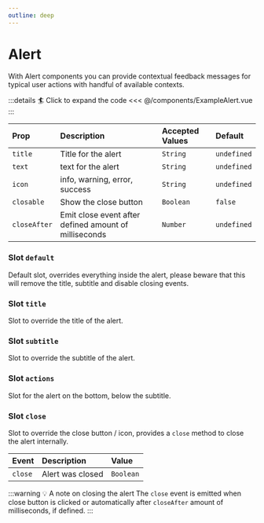 ```yaml
---
outline: deep
---
```


# Alert

With Alert components you can provide contextual feedback messages for typical user actions with handful of available contexts.

<!--@include: ../../parts/title-preview.md-->

<ExampleAlert />

:::details :surfer: Click to expand the code
<<< @/components/ExampleAlert.vue
:::

<!--@include: ../../parts/title-props.md-->


| Prop         | Description                                           | Accepted Values | Default     |
|:-------------|:------------------------------------------------------|:----------------|:------------|
| `title`      | Title for the alert                                   | `String`        | `undefined` |
| `text`       | text for the alert                                    | `String`        | `undefined` |
| `icon`       | info, warning, error, success                         | `String`        | `undefined` |
| `closable`   | Show the close button                                 | `Boolean`       | `false`     |
| `closeAfter` | Emit close event after defined amount of milliseconds | `Number`        | `undefined` |


<!--@include: ../../parts/title-slots.md-->

### Slot `default`

Default slot, overrides everything inside the alert, please beware that this will remove the title, subtitle and disable closing events.

### Slot `title`

Slot to override the title of the alert.

### Slot `subtitle`

Slot to override the subtitle of the alert.

### Slot `actions`

Slot for the alert on the bottom, below the subtitle.

### Slot `close`

Slot to override the close button / icon, provides a `close` method to close the alert internally.

<!--@include: ../../parts/title-events.md)-->

| Event   | Description      | Value     |
|:--------|:-----------------|:----------|
| `close` | Alert was closed | `Boolean` |

:::warning :bulb: A note on closing the alert
The `close` event is emitted when close button is clicked or automatically after `closeAfter` amount of milliseconds, if defined.
:::
